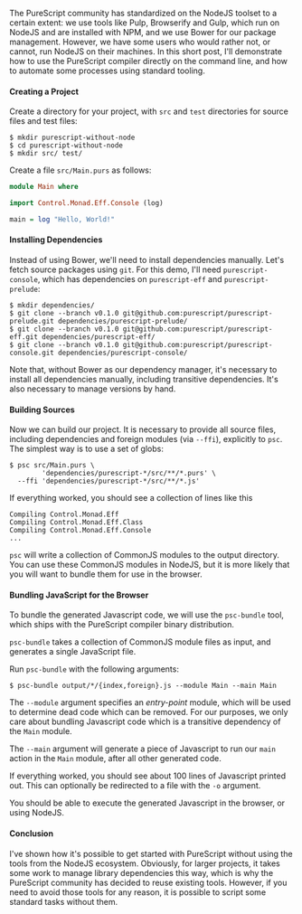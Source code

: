 The PureScript community has standardized on the NodeJS toolset to a certain extent: we use tools like Pulp, Browserify and Gulp, which run on NodeJS and are installed with NPM, and we use Bower for our package management. However, we have some users who would rather not, or cannot, run NodeJS on their machines. In this short post, I'll demonstrate how to use the PureScript compiler directly on the command line, and how to automate some processes using standard tooling.

#### Creating a Project

Create a directory for your project, with `src` and `test` directories for source files and test files:

```text
$ mkdir purescript-without-node
$ cd purescript-without-node
$ mkdir src/ test/
```

Create a file `src/Main.purs` as follows:

```purescript
module Main where

import Control.Monad.Eff.Console (log)

main = log "Hello, World!"
```

#### Installing Dependencies

Instead of using Bower, we'll need to install dependencies manually. Let's fetch source packages using `git`. For this demo, I'll need `purescript-console`, which has dependencies on `purescript-eff` and `purescript-prelude`:

```text
$ mkdir dependencies/
$ git clone --branch v0.1.0 git@github.com:purescript/purescript-prelude.git dependencies/purescript-prelude/
$ git clone --branch v0.1.0 git@github.com:purescript/purescript-eff.git dependencies/purescript-eff/
$ git clone --branch v0.1.0 git@github.com:purescript/purescript-console.git dependencies/purescript-console/
```

Note that, without Bower as our dependency manager, it's necessary to install all dependencies manually, including transitive dependencies. It's also necessary to manage versions by hand.

#### Building Sources

Now we can build our project. It is necessary to provide all source files, including dependencies and foreign modules (via `--ffi`), explicitly to `psc`. The simplest way is to use a set of globs:

```text
$ psc src/Main.purs \
        'dependencies/purescript-*/src/**/*.purs' \
  --ffi 'dependencies/purescript-*/src/**/*.js'
```

If everything worked, you should see a collection of lines like this

```text
Compiling Control.Monad.Eff
Compiling Control.Monad.Eff.Class
Compiling Control.Monad.Eff.Console
...
```

`psc` will write a collection of CommonJS modules to the output directory. You can use these CommonJS modules in NodeJS, but it is more likely that you will want to bundle them for use in the browser.

#### Bundling JavaScript for the Browser

To bundle the generated Javascript code, we will use the `psc-bundle` tool, which ships with the PureScript compiler binary distribution.

`psc-bundle` takes a collection of CommonJS module files as input, and generates a single JavaScript file.

Run `psc-bundle` with the following arguments:

```text
$ psc-bundle output/*/{index,foreign}.js --module Main --main Main
```

The `--module` argument specifies an _entry-point_ module, which will be used to determine dead code which can be removed. For our purposes, we only care about bundling Javascript code which is a transitive dependency of the `Main` module.

The `--main` argument will generate a piece of Javascript to run our `main` action in the `Main` module, after all other generated code.

If everything worked, you should see about 100 lines of Javascript printed out. This can optionally be redirected to a file with the `-o` argument.

You should be able to execute the generated Javascript in the browser, or using NodeJS.

#### Conclusion

I've shown how it's possible to get started with PureScript without using the tools from the NodeJS ecosystem. Obviously, for larger projects, it takes some work to manage library dependencies this way, which is why the PureScript community has decided to reuse existing tools. However, if you need to avoid those tools for any reason, it is possible to script some standard tasks without them.